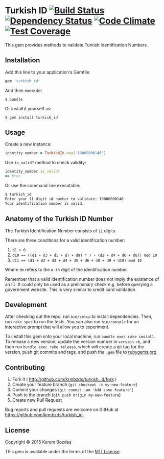 # Turkish ID [![Build Status](https://travis-ci.org/krmbzds/turkish_id.svg?branch=master)](https://travis-ci.org/krmbzds/turkish_id) [![Dependency Status](https://gemnasium.com/krmbzds/turkish_id.svg)](https://gemnasium.com/krmbzds/turkish_id) [![Code Climate](https://codeclimate.com/github/krmbzds/turkish_id/badges/gpa.svg)](https://codeclimate.com/github/krmbzds/turkish_id) [![Test Coverage](https://codeclimate.com/github/krmbzds/turkish_id/badges/coverage.svg)](https://codeclimate.com/github/krmbzds/turkish_id/coverage)

This gem provides methods to validate Turkish Identification Numbers.


## Installation

Add this line to your application's Gemfile:

```rb
gem 'turkish_id'
```

And then execute:

    $ bundle

Or install it yourself as:

    $ gem install turkish_id

## Usage

Create a new instance:

```rb
identity_number = TurkishId.new('10000000146')
```

Use ```is_valid?``` method to check validity:

```rb
identity_number.is_valid?
=> true
```

Or use the command line executable:

```sh
$ turkish_id
Enter your 11 digit id number to validate: 10000000146
Your identification number is valid.
```


## Anatomy of the Turkish ID Number

The Turkish Identification Number consists of ```11``` digits.

There are three conditions for a valid identification number:

1. ```d1 > 0```
2. ```d10 == ((d1 + d3 + d5 + d7 + d9) * 7 - (d2 + d4 + d6 + d8)) mod 10```
3. ```d11 == (d1 + d2 + d3 + d4 + d5 + d6 + d8 + d9 + d10) mod 10```

Where ```dn``` refers to the ```n-th``` digit of the identification number.

Remember that a valid identification number does not imply the existence of an ID. It could only be used as a preliminary check e.g. before querying a government website. This is very similar to credit card validation.

## Development

After checking out the repo, run `bin/setup` to install dependencies. Then, run `rake spec` to run the tests. You can also run `bin/console` for an interactive prompt that will allow you to experiment.

To install this gem onto your local machine, run `bundle exec rake install`. To release a new version, update the version number in `version.rb`, and then run `bundle exec rake release`, which will create a git tag for the version, push git commits and tags, and push the `.gem` file to [rubygems.org](https://rubygems.org).

## Contributing

1. Fork it ( http://github.com/krmbzds/turkish_id/fork )
2. Create your feature branch (`git checkout -b my-new-feature`)
3. Commit your changes (`git commit -am 'Add some feature'`)
4. Push to the branch (`git push origin my-new-feature`)
5. Create new Pull Request

Bug reports and pull requests are welcome on GitHub at https://github.com/krmbzds/turkish_id.


## License

Copyright © 2015 Kerem Bozdaş

This gem is available under the terms of the [MIT License](https://github.com/krmbzds/turkish_id/blob/master/LICENSE.txt).
